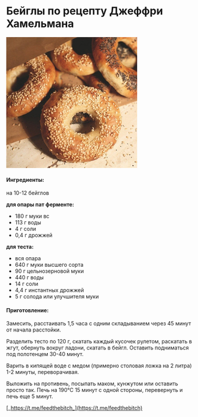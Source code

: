 # Бейглы по рецепту Джеффри Хамельмана

![](../../pics/p_o%20%281%29.jpg)

#### Ингредиенты:

на 10-12 бейглов

**для опары пат ферменте:**

* 180 г муки вс 
* 113 г воды 
* 4 г соли 
* 0,4 г дрожжей

**для**  **теста:**

* вся опара
* 640 г муки высшего сорта 
* 90 г цельнозерновой муки 
* 440 г воды 
* 14 г соли 
* 4,4 г инстантных дрожжей 
* 5 г солода или улучшителя муки

#### Приготовление:

Замесить, расстаивать 1,5 часа с одним складыванием через 45 минут от начала расстойки.

Разделить тесто по 120 г, скатать каждый кусочек рулетом, раскатать в жгут, обернуть вокруг ладони, скатать в бейгл. Оставить подниматься под полотенцем 30-40 минут.

Варить в кипящей воде с медом \(примерно столовая ложка на 2 литра\) 1-2 минуты, переворачивая. 

Выложить на противень, посыпать маком, кунжутом или оставить просто так. Печь на 190℃ 15 минут с одной стороны, перевернуть и печь еще 5 минут.

[_https://t.me/feedthebitch_](https://t.me/feedthebitch)

